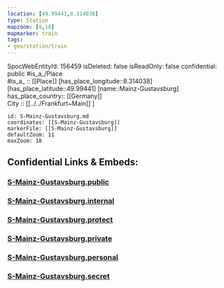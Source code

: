 ```yaml
---
location: [49.99441,8.314038] 
type: Station 
mapzoom: [8,18] 
mapmarker: train 
tags:
- geo/station/train
---
```

SpocWebEntityId: 156459
isDeleted: false
isReadOnly: false
confidential: public
#is_a_/Place  
#is_a_ :: [[Place]] 
[has_place_longitude::8.314038] 
[has_place_latitude::49.99441] 
[name::Mainz-Gustavsburg] 
has_place_country:: [[Germany]]  
City :: [[../../Frankfurt~Main]] ] 


```leaflet
id: S-Mainz-Gustavsburg.md
coordinates: [[S-Mainz-Gustavsburg]] 
markerFile: [[S-Mainz-Gustavsburg]] 
defaultZoom: 11 
maxZoom: 18
```


## Confidential Links & Embeds: 

### [S-Mainz-Gustavsburg.public](/_public/\Earth\Continent\Europe\Europe~Central\Germany\Germany~West\Hessen\counties~Hessen\Frankfurt~Main\Stations-FFM~SS-Mainz-Gustavsburg.public.md) 

### [S-Mainz-Gustavsburg.internal](/_internal/\Earth\Continent\Europe\Europe~Central\Germany\Germany~West\Hessen\counties~Hessen\Frankfurt~Main\Stations-FFM~SS-Mainz-Gustavsburg.internal.md) 

### [S-Mainz-Gustavsburg.protect](/_protect/\Earth\Continent\Europe\Europe~Central\Germany\Germany~West\Hessen\counties~Hessen\Frankfurt~Main\Stations-FFM~SS-Mainz-Gustavsburg.protect.md) 

### [S-Mainz-Gustavsburg.private](/_private/\Earth\Continent\Europe\Europe~Central\Germany\Germany~West\Hessen\counties~Hessen\Frankfurt~Main\Stations-FFM~SS-Mainz-Gustavsburg.private.md) 

### [S-Mainz-Gustavsburg.personal](/_personal/\Earth\Continent\Europe\Europe~Central\Germany\Germany~West\Hessen\counties~Hessen\Frankfurt~Main\Stations-FFM~SS-Mainz-Gustavsburg.personal.md) 

### [S-Mainz-Gustavsburg.secret](/_secret/\Earth\Continent\Europe\Europe~Central\Germany\Germany~West\Hessen\counties~Hessen\Frankfurt~Main\Stations-FFM~SS-Mainz-Gustavsburg.secret.md)

